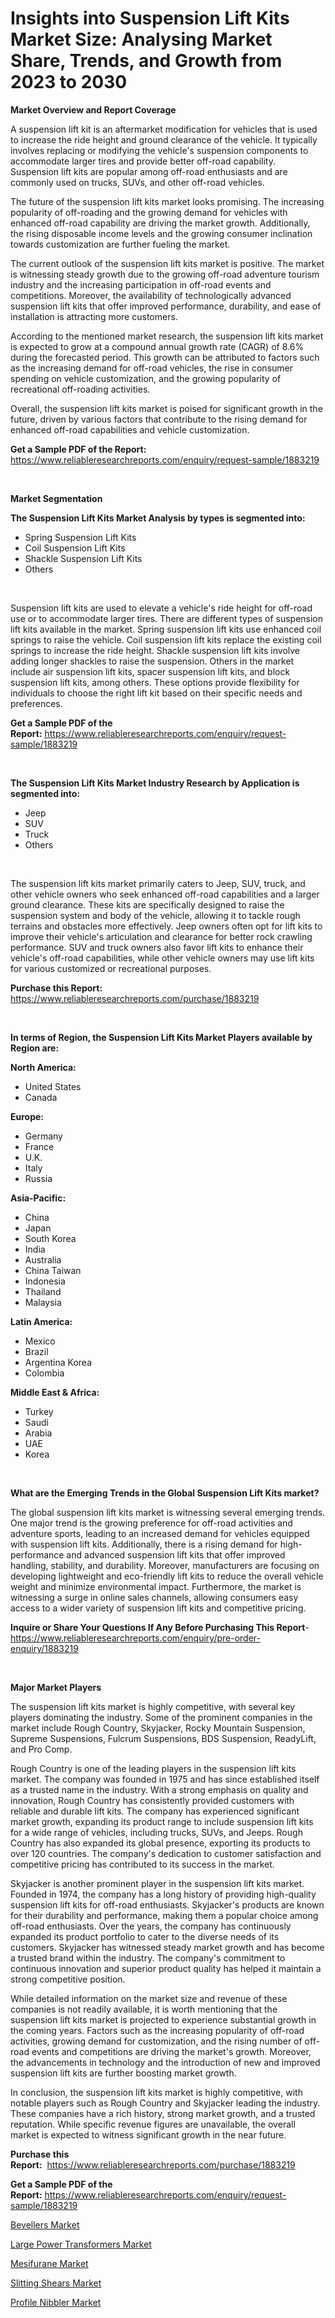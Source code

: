 <p><h1>Insights into Suspension Lift Kits Market Size: Analysing Market Share, Trends, and Growth from 2023 to 2030</h1></p><p><strong>Market Overview and Report Coverage</strong></p>
<p><p>A suspension lift kit is an aftermarket modification for vehicles that is used to increase the ride height and ground clearance of the vehicle. It typically involves replacing or modifying the vehicle's suspension components to accommodate larger tires and provide better off-road capability. Suspension lift kits are popular among off-road enthusiasts and are commonly used on trucks, SUVs, and other off-road vehicles.</p><p>The future of the suspension lift kits market looks promising. The increasing popularity of off-roading and the growing demand for vehicles with enhanced off-road capability are driving the market growth. Additionally, the rising disposable income levels and the growing consumer inclination towards customization are further fueling the market.</p><p>The current outlook of the suspension lift kits market is positive. The market is witnessing steady growth due to the growing off-road adventure tourism industry and the increasing participation in off-road events and competitions. Moreover, the availability of technologically advanced suspension lift kits that offer improved performance, durability, and ease of installation is attracting more customers.</p><p>According to the mentioned market research, the suspension lift kits market is expected to grow at a compound annual growth rate (CAGR) of 8.6% during the forecasted period. This growth can be attributed to factors such as the increasing demand for off-road vehicles, the rise in consumer spending on vehicle customization, and the growing popularity of recreational off-roading activities.</p><p>Overall, the suspension lift kits market is poised for significant growth in the future, driven by various factors that contribute to the rising demand for enhanced off-road capabilities and vehicle customization.</p></p>
<p><strong>Get a Sample PDF of the Report:</strong> <a href="https://www.reliableresearchreports.com/enquiry/request-sample/1883219">https://www.reliableresearchreports.com/enquiry/request-sample/1883219</a></p>
<p>&nbsp;</p>
<p><strong>Market Segmentation</strong></p>
<p><strong>The Suspension Lift Kits Market Analysis by types is segmented into:</strong></p>
<p><ul><li>Spring Suspension Lift Kits</li><li>Coil Suspension Lift Kits</li><li>Shackle Suspension Lift Kits</li><li>Others</li></ul></p>
<p>&nbsp;</p>
<p><p>Suspension lift kits are used to elevate a vehicle's ride height for off-road use or to accommodate larger tires. There are different types of suspension lift kits available in the market. Spring suspension lift kits use enhanced coil springs to raise the vehicle. Coil suspension lift kits replace the existing coil springs to increase the ride height. Shackle suspension lift kits involve adding longer shackles to raise the suspension. Others in the market include air suspension lift kits, spacer suspension lift kits, and block suspension lift kits, among others. These options provide flexibility for individuals to choose the right lift kit based on their specific needs and preferences.</p></p>
<p><strong>Get a Sample PDF of the Report:</strong>&nbsp;<a href="https://www.reliableresearchreports.com/enquiry/request-sample/1883219">https://www.reliableresearchreports.com/enquiry/request-sample/1883219</a></p>
<p>&nbsp;</p>
<p><strong>The Suspension Lift Kits Market Industry Research by Application is segmented into:</strong></p>
<p><ul><li>Jeep</li><li>SUV</li><li>Truck</li><li>Others</li></ul></p>
<p>&nbsp;</p>
<p><p>The suspension lift kits market primarily caters to Jeep, SUV, truck, and other vehicle owners who seek enhanced off-road capabilities and a larger ground clearance. These kits are specifically designed to raise the suspension system and body of the vehicle, allowing it to tackle rough terrains and obstacles more effectively. Jeep owners often opt for lift kits to improve their vehicle's articulation and clearance for better rock crawling performance. SUV and truck owners also favor lift kits to enhance their vehicle's off-road capabilities, while other vehicle owners may use lift kits for various customized or recreational purposes.</p></p>
<p><strong>Purchase this Report:</strong>&nbsp; <a href="https://www.reliableresearchreports.com/purchase/1883219">https://www.reliableresearchreports.com/purchase/1883219</a></p>
<p>&nbsp;</p>
<p><strong>In terms of Region, the Suspension Lift Kits Market Players available by Region are:</strong></p>
<p>
    <p> <strong> North America: </strong>
        <ul>
            <li>United States</li>
            <li>Canada</li>
        </ul>
        </p> 
    <p> <strong> Europe: </strong>
        <ul>
            <li>Germany</li>
            <li>France</li>
            <li>U.K.</li>
            <li>Italy</li>
            <li>Russia</li>
        </ul>
        </p> 
    <p> <strong> Asia-Pacific: </strong>
        <ul>
            <li>China</li>
            <li>Japan</li>
            <li>South Korea</li>
            <li>India</li>
            <li>Australia</li>
            <li>China Taiwan</li>
            <li>Indonesia</li>
            <li>Thailand</li>
            <li>Malaysia</li>
        </ul>
        </p> 
    <p> <strong> Latin America: </strong>
        <ul>
            <li>Mexico</li>
            <li>Brazil</li>
            <li>Argentina Korea</li>
            <li>Colombia</li>
        </ul>
        </p> 
    <p> <strong> Middle East & Africa: </strong>
        <ul>
            <li>Turkey</li>
            <li>Saudi</li>
            <li>Arabia</li>
            <li>UAE</li>
            <li>Korea</li>
        </ul>
    </p>
    </p>
<p>&nbsp;</p>
<p><strong>What are the Emerging Trends in the Global Suspension Lift Kits market?</strong></p>
<p><p>The global suspension lift kits market is witnessing several emerging trends. One major trend is the growing preference for off-road activities and adventure sports, leading to an increased demand for vehicles equipped with suspension lift kits. Additionally, there is a rising demand for high-performance and advanced suspension lift kits that offer improved handling, stability, and durability. Moreover, manufacturers are focusing on developing lightweight and eco-friendly lift kits to reduce the overall vehicle weight and minimize environmental impact. Furthermore, the market is witnessing a surge in online sales channels, allowing consumers easy access to a wider variety of suspension lift kits and competitive pricing.</p></p>
<p><strong>Inquire or Share Your Questions If Any Before Purchasing This Report</strong>- <a href="https://www.reliableresearchreports.com/enquiry/pre-order-enquiry/1883219">https://www.reliableresearchreports.com/enquiry/pre-order-enquiry/1883219</a></p>
<p>&nbsp;</p>
<p><strong>Major Market Players</strong></p>
<p><p>The suspension lift kits market is highly competitive, with several key players dominating the industry. Some of the prominent companies in the market include Rough Country, Skyjacker, Rocky Mountain Suspension, Supreme Suspensions, Fulcrum Suspensions, BDS Suspension, ReadyLift, and Pro Comp.</p><p>Rough Country is one of the leading players in the suspension lift kits market. The company was founded in 1975 and has since established itself as a trusted name in the industry. With a strong emphasis on quality and innovation, Rough Country has consistently provided customers with reliable and durable lift kits. The company has experienced significant market growth, expanding its product range to include suspension lift kits for a wide range of vehicles, including trucks, SUVs, and Jeeps. Rough Country has also expanded its global presence, exporting its products to over 120 countries. The company's dedication to customer satisfaction and competitive pricing has contributed to its success in the market.</p><p>Skyjacker is another prominent player in the suspension lift kits market. Founded in 1974, the company has a long history of providing high-quality suspension lift kits for off-road enthusiasts. Skyjacker's products are known for their durability and performance, making them a popular choice among off-road enthusiasts. Over the years, the company has continuously expanded its product portfolio to cater to the diverse needs of its customers. Skyjacker has witnessed steady market growth and has become a trusted brand within the industry. The company's commitment to continuous innovation and superior product quality has helped it maintain a strong competitive position.</p><p>While detailed information on the market size and revenue of these companies is not readily available, it is worth mentioning that the suspension lift kits market is projected to experience substantial growth in the coming years. Factors such as the increasing popularity of off-road activities, growing demand for customization, and the rising number of off-road events and competitions are driving the market's growth. Moreover, the advancements in technology and the introduction of new and improved suspension lift kits are further boosting market growth.</p><p>In conclusion, the suspension lift kits market is highly competitive, with notable players such as Rough Country and Skyjacker leading the industry. These companies have a rich history, strong market growth, and a trusted reputation. While specific revenue figures are unavailable, the overall market is expected to witness significant growth in the near future.</p></p>
<p><strong>Purchase this Report:</strong>&nbsp;&nbsp;<a href="https://www.reliableresearchreports.com/purchase/1883219">https://www.reliableresearchreports.com/purchase/1883219</a></p>
<p></p>
<p><strong>Get a Sample PDF of the Report:</strong>&nbsp;<a href="https://www.reliableresearchreports.com/enquiry/request-sample/1883219">https://www.reliableresearchreports.com/enquiry/request-sample/1883219</a></p>
<p><p><a href="https://www.linkedin.com/pulse/bevellers-market-size-2023-2030-global-industrial-analysis-4nrre/">Bevellers Market</a></p><p><a href="https://medium.com/@vilmalittel/large-power-transformers-market-insight-market-trends-growth-forecasted-from-2023-to-2030-f79c85223da5">Large Power Transformers Market</a></p><p><a href="https://medium.com/@ulicesdoyle2023/mesifurane-market-the-key-to-successful-business-strategy-forecast-till-2030-94eb2c6873eb">Mesifurane Market</a></p><p><a href="https://www.linkedin.com/pulse/decoding-slitting-shears-market-deep-dive-latest-trends-ciibe/">Slitting Shears Market</a></p><p><a href="https://www.linkedin.com/pulse/profile-nibbler-market-challenges-opportunities-growth-jcite/">Profile Nibbler Market</a></p></p>